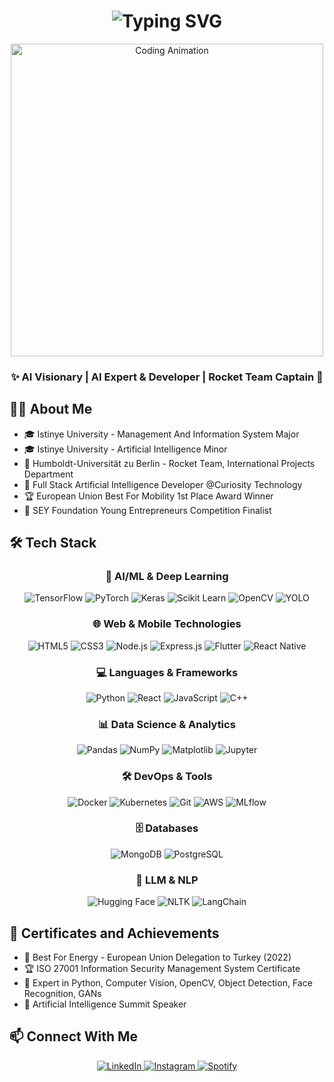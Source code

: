 <h1 align="center">
  <img src="https://readme-typing-svg.herokuapp.com?font=Fira+Code&weight=500&size=40&pause=1000&color=7134F7&center=true&vCenter=true&repeat=false&width=435&lines=Efe+Yeniyol" alt="Typing SVG" />
</h1>

<div align="center">
  <img src="https://media.giphy.com/media/qgQUggAC3Pfv687qPC/giphy.gif" width="500" alt="Coding Animation" />
</div>

<h3 align="center">✨ AI Visionary | AI Expert & Developer | Rocket Team Captain 🚀</h3>

## 👨‍💻 About Me
- 🎓 Istinye University - Management And Information System Major
- 🎓 Istinye University - Artificial Intelligence Minor
- 🔬 Humboldt-Universität zu Berlin - Rocket Team, International Projects Department
- 💼 Full Stack Artificial Intelligence Developer @Curiosity Technology
- 🏆 European Union Best For Mobility 1st Place Award Winner
- 🎯 SEY Foundation Young Entrepreneurs Competition Finalist

## 🛠 Tech Stack

<div align="center">

### 🤖 AI/ML & Deep Learning
![TensorFlow](https://img.shields.io/badge/TensorFlow-FF6F00?style=for-the-badge&logo=tensorflow&logoColor=white)
![PyTorch](https://img.shields.io/badge/PyTorch-EE4C2C?style=for-the-badge&logo=pytorch&logoColor=white)
![Keras](https://img.shields.io/badge/Keras-D00000?style=for-the-badge&logo=keras&logoColor=white)
![Scikit Learn](https://img.shields.io/badge/Scikit_Learn-F7931E?style=for-the-badge&logo=scikit-learn&logoColor=white)
![OpenCV](https://img.shields.io/badge/OpenCV-5C3EE8?style=for-the-badge&logo=opencv&logoColor=white)
![YOLO](https://img.shields.io/badge/YOLO-00FFFF?style=for-the-badge&logo=yolo&logoColor=black)

### 🌐 Web & Mobile Technologies
![HTML5](https://img.shields.io/badge/HTML5-E34F26?style=for-the-badge&logo=html5&logoColor=white)
![CSS3](https://img.shields.io/badge/CSS3-1572B6?style=for-the-badge&logo=css3&logoColor=white)
![Node.js](https://img.shields.io/badge/Node.js-43853D?style=for-the-badge&logo=node.js&logoColor=white)
![Express.js](https://img.shields.io/badge/Express.js-404D59?style=for-the-badge&logo=express&logoColor=white)
![Flutter](https://img.shields.io/badge/Flutter-02569B?style=for-the-badge&logo=flutter&logoColor=white)
![React Native](https://img.shields.io/badge/React_Native-20232A?style=for-the-badge&logo=react&logoColor=61DAFB)

### 💻 Languages & Frameworks
![Python](https://img.shields.io/badge/Python-14354C?style=for-the-badge&logo=python&logoColor=white)
![React](https://img.shields.io/badge/React-20232A?style=for-the-badge&logo=react&logoColor=61DAFB)
![JavaScript](https://img.shields.io/badge/JavaScript-F7DF1E?style=for-the-badge&logo=javascript&logoColor=black)
![C++](https://img.shields.io/badge/C++-00599C?style=for-the-badge&logo=cplusplus&logoColor=white)

### 📊 Data Science & Analytics
![Pandas](https://img.shields.io/badge/Pandas-150458?style=for-the-badge&logo=pandas&logoColor=white)
![NumPy](https://img.shields.io/badge/NumPy-013243?style=for-the-badge&logo=numpy&logoColor=white)
![Matplotlib](https://img.shields.io/badge/Matplotlib-11557c?style=for-the-badge&logo=python&logoColor=white)
![Jupyter](https://img.shields.io/badge/Jupyter-F37626?style=for-the-badge&logo=jupyter&logoColor=white)

### 🛠 DevOps & Tools
![Docker](https://img.shields.io/badge/Docker-2496ED?style=for-the-badge&logo=docker&logoColor=white)
![Kubernetes](https://img.shields.io/badge/Kubernetes-326CE5?style=for-the-badge&logo=kubernetes&logoColor=white)
![Git](https://img.shields.io/badge/Git-E44C30?style=for-the-badge&logo=git&logoColor=white)
![AWS](https://img.shields.io/badge/AWS-232F3E?style=for-the-badge&logo=amazon-aws&logoColor=white)
![MLflow](https://img.shields.io/badge/MLflow-0194E2?style=for-the-badge&logo=mlflow&logoColor=white)

### 🗄️ Databases
![MongoDB](https://img.shields.io/badge/MongoDB-47A248?style=for-the-badge&logo=mongodb&logoColor=white)
![PostgreSQL](https://img.shields.io/badge/PostgreSQL-316192?style=for-the-badge&logo=postgresql&logoColor=white)

### 🧠 LLM & NLP
![Hugging Face](https://img.shields.io/badge/Hugging_Face-FFD21E?style=for-the-badge&logo=huggingface&logoColor=black)
![NLTK](https://img.shields.io/badge/NLTK-154F5B?style=for-the-badge&logo=python&logoColor=white)
![LangChain](https://img.shields.io/badge/LangChain-3178C6?style=for-the-badge&logo=chainlink&logoColor=white)

</div>

## 🎯 Certificates and Achievements
- 🥇 Best For Energy - European Union Delegation to Turkey (2022)
- 🏆 ISO 27001 Information Security Management System Certificate
- 🌟 Expert in Python, Computer Vision, OpenCV, Object Detection, Face Recognition, GANs
- 🚀 Artificial Intelligence Summit Speaker

## 📫 Connect With Me

<div align="center">
  
  <a href="https://linkedin.com/in/efeyeniyol" target="_blank">
    <img src="https://img.shields.io/badge/LINKEDIN-0077B5?style=for-the-badge&logo=linkedin&logoColor=white&labelColor=0077B5" alt="LinkedIn"/>
  </a>
  
  <a href="https://instagram.com/efeyeniyoll" target="_blank">
    <img src="https://img.shields.io/badge/INSTAGRAM-E4405F?style=for-the-badge&logo=instagram&logoColor=white&labelColor=E4405F" alt="Instagram"/>
  </a>
  
  <a href="https://open.spotify.com/user/p8e5jdbpk1me2hudourxzq07s" target="_blank">
    <img src="https://img.shields.io/badge/SPOTIFY-1DB954?style=for-the-badge&logo=spotify&logoColor=white&labelColor=1DB954" alt="Spotify"/>
  </a>

</div>
